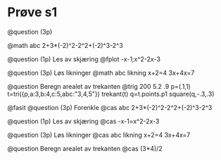# Prøve s1

@question (3p)

@math abc
2+3*(-2)^2-2^2+(-2)^3-2^3

@question (1p)
Les av skjæring
@fplot
-x-1;x^2-2x-3

@question (3p)
Løs likninger 
@math abc likning
x+2=4
3x+4x=7

@question 
Beregn arealet av trekanten
@trig 200 5.2 .9
p=(.1,1)
t=tri({p,a:3,b:4,c:5,abc:"3,4,5"})
trekant(t)
q=t.points.p1
square(q,-.3,.3)

@fasit
@question  (3p)
Forenkle
@cas abc
2+3*(-2)^2-2^2+(-2)^3-2^3

@question (1p)
Les av skjæring
@cas
-x-1=x^2-2x-3

@question  (3p)
Løs likninger
@cas abc likning
x+2=4
3x+4x=7

@question 
Beregn arealet av trekanten
@cas
(3*4)/2
